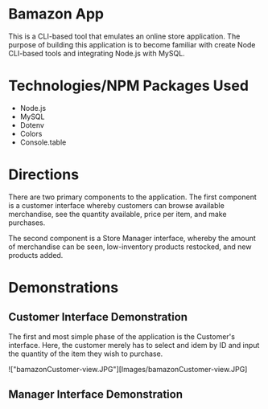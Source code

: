 # Bamazon App
This is a CLI-based tool that emulates an online store application. The purpose of building this application is to become familiar with create Node CLI-based tools and integrating Node.js with MySQL.

# Technologies/NPM Packages Used
- Node.js
- MySQL
- Dotenv
- Colors
- Console.table

# Directions
There are two primary components to the application. The first component is a customer interface whereby customers can browse available merchandise, see the quantity available, price per item, and make purchases.

The second component is a Store Manager interface, whereby the amount of merchandise can be seen, low-inventory products restocked, and new products added.

# Demonstrations
## Customer Interface Demonstration
The first and most simple phase of the application is the Customer's interface. Here, the customer merely has to select and idem by ID and input the quantity of the item they wish to purchase.

!["bamazonCustomer-view.JPG"][Images/bamazonCustomer-view.JPG]

## Manager Interface Demonstration
